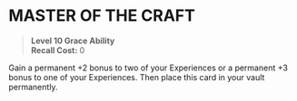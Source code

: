 # MASTER OF THE CRAFT

> **Level 10 Grace Ability**  
> **Recall Cost:** 0

Gain a permanent +2 bonus to two of your Experiences or a permanent +3 bonus to one of your Experiences. Then place this card in your vault permanently.
